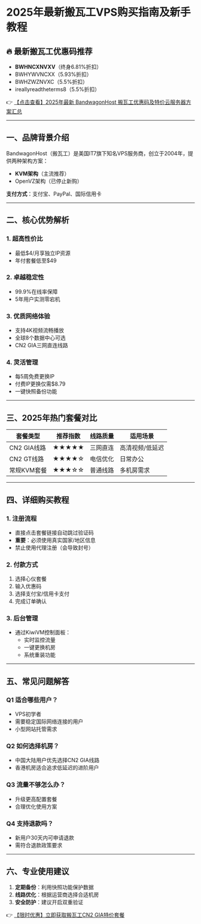 # 2025年最新搬瓦工VPS购买指南及新手教程

## 🔥 最新搬瓦工优惠码推荐

- **BWHNCXNVXV**（终身6.81%折扣）
- BWHYWVNCXX（5.93%折扣）
- BWHZWZNVXC（5.5%折扣）
- ireallyreadtheterms8（5.5%折扣）

👉 [【点击查看】2025年最新 BandwagonHost 搬瓦工优惠码及特价云服务器方案汇总](https://bit.ly/banwagon)

---

## 一、品牌背景介绍

BandwagonHost（搬瓦工）是美国IT7旗下知名VPS服务商，创立于2004年，提供两种架构方案：
- **KVM架构**（主流推荐）
- OpenVZ架构（已停止新购）

**支付方式**：支付宝、PayPal、国际信用卡

---

## 二、核心优势解析

### 1. 超高性价比
- 最低$4/月享独立IP资源
- 年付套餐低至$49

### 2. 卓越稳定性
- 99.9%在线率保障
- 5年用户实测零宕机

### 3. 优质网络体验
- 支持4K视频流畅播放
- 全球8个数据中心可选
- CN2 GIA三网直连线路

### 4. 灵活管理
- 每5周免费更换IP
- 付费IP更换仅需$8.79
- 一键快照备份功能

---

## 三、2025年热门套餐对比

| 套餐类型       | 推荐指数 | 线路质量   | 适用场景         |
|----------------|----------|------------|------------------|
| CN2 GIA线路    | ★★★★★    | 三网直连   | 高清视频/低延迟  |
| CN2 GT线路     | ★★★★☆    | 电信优化   | 日常办公         |
| 常规KVM套餐    | ★★★☆☆    | 普通线路   | 多机房需求       |

---

## 四、详细购买教程

### 1. 注册流程
- 直接点击套餐链接自动跳过验证码
- **重要**：必须使用真实国家/地区信息
- 禁止使用代理注册（会导致封号）

### 2. 付款方式
1. 选择心仪套餐
2. 输入优惠码
3. 选择支付宝/信用卡支付
4. 完成订单确认

### 3. 后台管理
- 通过KiwiVM控制面板：
  - 实时监控流量
  - 一键更换机房
  - 系统重装功能

---

## 五、常见问题解答

### Q1 适合哪些用户？
- VPS初学者
- 需要稳定国际网络连接的用户
- 小型网站托管需求

### Q2 如何选择机房？
- 中国大陆用户优先选择CN2 GIA线路
- 香港机房适合追求低延迟的进阶用户

### Q3 流量不够怎么办？
- 升级更高配置套餐
- 合理优化使用方案

### Q4 支持退款吗？
- 新用户30天内可申请退款
- 需符合退款政策要求

---

## 六、专业使用建议

1. **定期备份**：利用快照功能保护数据
2. **线路优化**：根据运营商选择合适机房
3. **安全防护**：建议开启双重验证

👉 [【限时优惠】立即获取搬瓦工CN2 GIA特价套餐](https://bit.ly/banwagon)